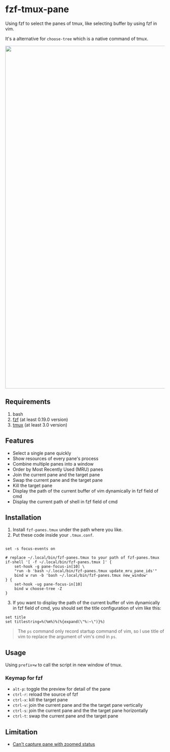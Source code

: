 # fzf-tmux-pane

Using fzf to select the panes of tmux, like selecting buffer by using fzf in vim.

It's a alternative for `choose-tree` which is a native command of tmux.

<p align="center">
  <img width="1080px" src="https://user-images.githubusercontent.com/17562139/75963942-568e6500-5f01-11ea-8b9c-b14ca9f50dc1.gif">
</p>

## Requirements

1. bash
2. [fzf](https://github.com/junegunn/fzf) (at least 0.19.0 version)
3. [tmux](https://github.com/tmux/tmux) (at least 3.0 version)

## Features

* Select a single pane quickly
* Show resources of every pane's process
* Combine multiple panes into a window
* Order by Most Recently Used (MRU) panes
* Join the current pane and the target pane
* Swap the current pane and the target pane
* Kill the target pane
* Display the path of the current buffer of vim dynamically in fzf field of cmd
* Display the current path of shell in fzf field of cmd

## Installation

1. Install `fzf-panes.tmux` under the path where you like.
2. Put these code inside your `.tmux.conf`.

```tmux

set -s focus-events on

# replace ~/.local/bin/fzf-panes.tmux to your path of fzf-panes.tmux
if-shell '[ -f ~/.local/bin/fzf-panes.tmux ]' {
    set-hook -g pane-focus-in[10] \
    "run -b 'bash ~/.local/bin/fzf-panes.tmux update_mru_pane_ids'"
    bind w run -b 'bash ~/.local/bin/fzf-panes.tmux new_window'
} {
    set-hook -ug pane-focus-in[10]
    bind w choose-tree -Z
}
```

3. If you want to display the path of the current buffer of vim dynamically in fzf field of cmd, you should set the title configuration of vim like this:
```vim
set title
set titlestring=%(%m%)%(%{expand(\"%:~\")}%)
```

> The `ps` command only record startup command of vim, so I use title of vim to replace the argument of vim's cmd in `ps`.

## Usage

Using `prefix+w` to call the script in new window of tmux.

### Keymap for fzf

- `alt-p`: toggle the preview for detail of the pane
- `ctrl-r`: reload the source of fzf
- `ctrl-x`: kill the target pane
- `ctrl-v`: join the current pane and the the target pane vertically
- `ctrl-s`: join the current pane and the the target pane horizontally
- `ctrl-t`: swap the current pane and the target pane

## Limitation

- [Can't capture pane with zoomed status](https://github.com/tmux/tmux/issues/2092)
